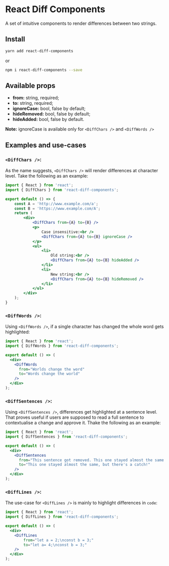 # React Diff Components

A set of intuitive components to render differences between two strings.

## Install

```bash
yarn add react-diff-components
```

or

```bash
npm i react-diff-components --save
```

## Available props

- __from:__ string, required;
- __to:__ string, required;
- __ignoreCase:__ bool, false by default;
- __hideRemoved:__ bool, false by default;
- __hideAdded:__ bool, false by default.

__Note:__ ignoreCase is available only for `<DiffChars />` and `<DiffWords />`

## Examples and use-cases

### `<DiffChars />`:

As the name suggests, `<DiffChars />` will render differences at character level. Take the following as an example:

```jsx
import { React } from 'react';
import { DiffChars } from 'react-diff-components';

export default () => {
    const A = 'http://www.example.com/a';
    const B = 'https://www.example.com/A';
    return (
        <div>
            <DiffChars from={A} to={B} />
            <p>
                Case insensitive:<br />
                <DiffChars from={A} to={B} ignoreCase />
            </p>
            <ul>
                <li>
                    Old string:<br />
                    <DiffChars from={A} to={B} hideAdded />
                </li>
                <li>
                    New string:<br />
                    <DiffChars from={A} to={B} hideRemoved />
                </li>
            </ul>
        </div>
    );
}
```

### `<DiffWords />`:

Using `<DiffWords />`, if a single character has changed the whole word gets highlighted:


```jsx
import { React } from 'react';
import { DiffWords } from 'react-diff-components';

export default () => (
  <div>
    <DiffWords
      from="Worlds change the word"
      to="Words change the world"
    />
  </div>
);
```

### `<DiffSentences />`:

Using `<DiffSentences />`, differences get highlighted at a sentence level. That proves useful if users are supposed to read a full sentence to contextualise a change and approve it. Thake the following as an example:

```jsx
import { React } from 'react';
import { DiffSentences } from 'react-diff-components';

export default () => (
  <div>
    <DiffSentences
      from="This sentence got removed. This one stayed almost the same."
      to="This one stayed almost the same, but there's a catch!"
    />
  </div>
);
```

### `<DiffLines />`:

The use-case for `<DiffLines />` is mainly to highlight differences in `code`:

```jsx
import { React } from 'react';
import { DiffLines } from 'react-diff-components';

export default () => (
  <div>
    <DiffLines 
        from="let a = 2;\nconst b = 3;"
        to="let a= 4;\nconst b = 3;"
    />
  </div>
);
```
